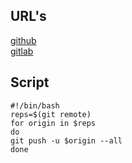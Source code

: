 ## URL's

[github](https://github.com/iva-cpu/03.Git.Hosting)\
[gitlab](https://gitlab.com/iva-cpu/03.git.hosting)

## Script
```
#!/bin/bash
reps=$(git remote)
for origin in $reps
do
git push -u $origin --all
done
```
